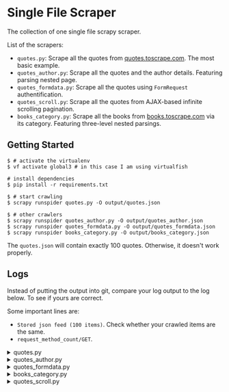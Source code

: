 # Single File Scraper

The collection of one single file scrapy scraper.

List of the scrapers:
- `quotes.py`: Scrape all the quotes from [quotes.toscrape.com](https://quotes.toscrape.com/). The most basic example.
- `quotes_author.py`: Scrape all the quotes and the author details. Featuring parsing nested page.
- `quotes_formdata.py`: Scrape all the quotes using `FormRequest` authentification.
- `quotes_scroll.py`: Scrape all the quotes from AJAX-based infinite scrolling pagination.
- `books_category.py`: Scrape all the books from [books.toscrape.com](https://books.toscrape.com/) via its category. Featuring three-level nested parsings.

## Getting Started

``` shell
$ # activate the virtualenv
$ vf activate global3 # in this case I am using virtualfish

# install dependencies
$ pip install -r requirements.txt

$ # start crawling
$ scrapy runspider quotes.py -O output/quotes.json

$ # other crawlers
$ scrapy runspider quotes_author.py -O output/quotes_author.json
$ scrapy runspider quotes_formdata.py -O output/quotes_formdata.json
$ scrapy runspider books_category.py -O output/books_category.json
```

The `quotes.json` will contain exactly 100 quotes. Otherwise, it doesn't work properly.

## Logs

Instead of putting the output into git, compare your log output to the log below.
To see if yours are correct.

Some important lines are:
- `Stored json feed (100 items)`. Check whether your crawled items are the same.
- `request_method_count/GET`.

<details>
  <summary>quotes.py</summary>

```python
2021-10-26 07:03:32 [scrapy.extensions.feedexport] INFO: Stored json feed (100 items) in: quotes.json

2021-10-26 07:03:32 [scrapy.statscollectors] INFO: Dumping Scrapy stats:
{'downloader/request_bytes': 2652,
 'downloader/request_count': 10,
 'downloader/request_method_count/GET': 10,
 'downloader/response_bytes': 23065,
 'downloader/response_count': 10,
 'downloader/response_status_count/200': 10,
 'elapsed_time_seconds': 5.565168,
 'feedexport/success_count/FileFeedStorage': 1,
 'finish_reason': 'finished',
 'finish_time': datetime.datetime(2021, 10, 26, 0, 3, 32, 194542),
 'httpcompression/response_bytes': 108561,
 'httpcompression/response_count': 10,
 'item_scraped_count': 100,
 'log_count/DEBUG': 110,
 'log_count/INFO': 11,
 'request_depth_max': 9,
 'response_received_count': 10,
```

</details>

<details>
  <summary>quotes_author.py</summary>

```python
2021-10-26 07:25:57 [scrapy.extensions.feedexport] INFO: Stored json feed (100 items) in: quotes_author.json

2021-10-26 07:25:57 [scrapy.statscollectors] INFO: Dumping Scrapy stats:
{'downloader/request_bytes': 59416,
 'downloader/request_count': 210,
 'downloader/request_method_count/GET': 210,
 'downloader/response_bytes': 264437,
 'downloader/response_count': 210,
 'downloader/response_status_count/200': 110,
 'downloader/response_status_count/308': 100,
 'elapsed_time_seconds': 9.131498,
 'feedexport/success_count/FileFeedStorage': 1,
 'finish_reason': 'finished',
 'httpcompression/response_bytes': 477498,
 'httpcompression/response_count': 110,
 'item_scraped_count': 100,
 'log_count/DEBUG': 310,
 'log_count/INFO': 11,
 'request_depth_max': 10,
 'response_received_count': 110,
```

</details>

<details>
  <summary>quotes_formdata.py</summary>

``` python
2021-11-06 06:54:44 [scrapy.extensions.feedexport] INFO: Stored json feed (100 items) in: quotes_formdata.json

2021-11-06 06:54:44 [scrapy.statscollectors] INFO: Dumping Scrapy stats:
{'downloader/request_bytes': 5240,
 'downloader/request_count': 12,
 'downloader/request_method_count/GET': 11,
 'downloader/request_method_count/POST': 1,
 'downloader/response_bytes': 26203,
 'downloader/response_count': 12,
 'downloader/response_status_count/200': 11,
 'downloader/response_status_count/302': 1,
 'elapsed_time_seconds': 5.875017,
 'feedexport/success_count/FileFeedStorage': 1,
 'finish_reason': 'finished',
 'finish_time': datetime.datetime(2021, 11, 5, 23, 54, 44, 955492),
 'httpcompression/response_bytes': 119041,
 'httpcompression/response_count': 11,
 'item_scraped_count': 100,
 'log_count/DEBUG': 112,
 'log_count/INFO': 22,
 'memusage/max': 57581568,
 'memusage/startup': 57581568,
 'request_depth_max': 10,
 'response_received_count': 11,
 'scheduler/dequeued': 12,
 'scheduler/dequeued/memory': 12,
 'scheduler/enqueued': 12,
 'scheduler/enqueued/memory': 12,
 'start_time': datetime.datetime(2021, 11, 5, 23, 54, 39, 80475)}
2021-11-06 06:54:44 [scrapy.core.engine] INFO: Spider closed (finished)
```

</details>


<details>
  <summary>books_category.py</summary>

``` python
2021-11-07 06:40:33 [scrapy.extensions.feedexport] INFO: Stored json feed (1000 items) in: output/books_category.json

2021-11-07 06:40:33 [scrapy.statscollectors] INFO: Dumping Scrapy stats:
{'downloader/request_bytes': 392955,
 'downloader/request_count': 1081,
 'downloader/request_method_count/GET': 1081,
 'downloader/response_bytes': 4446627,
 'downloader/response_count': 1081,
 'downloader/response_status_count/200': 1081,
 'elapsed_time_seconds': 50.523608,
 'feedexport/success_count/FileFeedStorage': 1,
 'finish_reason': 'finished',
 'finish_time': datetime.datetime(2021, 11, 6, 23, 40, 33, 683622),
 'httpcompression/response_bytes': 22569527,
 'httpcompression/response_count': 1081,
 'item_scraped_count': 1000,
 'log_count/DEBUG': 2081,
 'log_count/INFO': 1091,
 'memusage/max': 57569280,
 'memusage/startup': 57569280,
 'request_depth_max': 9,
 'response_received_count': 1081,
 'scheduler/dequeued': 1081,
 'scheduler/dequeued/memory': 1081,
 'scheduler/enqueued': 1081,
 'scheduler/enqueued/memory': 1081,
 'start_time': datetime.datetime(2021, 11, 6, 23, 39, 43, 160014)}
2021-11-07 06:40:33 [scrapy.core.engine] INFO: Spider closed (finished)
```

</details>


<details>
  <summary>quotes_scroll.py</summary>

``` python
2021-11-07 15:19:10 [scrapy.extensions.feedexport] INFO: Stored json feed (100 items) in: output/quotes_scroll.json

2021-11-07 15:19:10 [scrapy.statscollectors] INFO: Dumping Scrapy stats:
{'downloader/request_bytes': 2865,
 'downloader/request_count': 10,
 'downloader/request_method_count/GET': 10,
 'downloader/response_bytes': 14797,
 'downloader/response_count': 10,
 'downloader/response_status_count/200': 10,
 'elapsed_time_seconds': 6.074668,
 'feedexport/success_count/FileFeedStorage': 1,
 'finish_reason': 'finished',
 'finish_time': datetime.datetime(2021, 11, 7, 8, 19, 10, 821333),
 'httpcompression/response_bytes': 30904,
 'httpcompression/response_count': 10,
 'item_scraped_count': 100,
 'log_count/DEBUG': 110,
 'log_count/INFO': 11,
 'memusage/max': 57372672,
 'memusage/startup': 57372672,
 'request_depth_max': 9,
 'response_received_count': 10,
 'scheduler/dequeued': 10,
 'scheduler/dequeued/memory': 10,
 'scheduler/enqueued': 10,
 'scheduler/enqueued/memory': 10,
 'start_time': datetime.datetime(2021, 11, 7, 8, 19, 4, 746665)}
2021-11-07 15:19:10 [scrapy.core.engine] INFO: Spider closed (finished)
```

</details>
